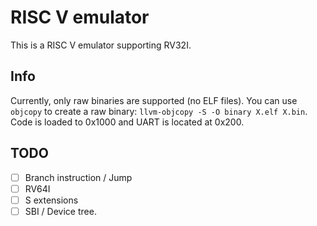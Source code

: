 # RISC V emulator
This is a RISC V emulator supporting RV32I.

## Info
Currently, only raw binaries are supported (no ELF files). You can use `objcopy` to create a raw binary: `llvm-objcopy -S -O binary X.elf X.bin`. Code is loaded to 0x1000 and UART is located at 0x200.

## TODO
 - [ ] Branch instruction / Jump
 - [ ] RV64I
 - [ ] S extensions
 - [ ] SBI / Device tree.

